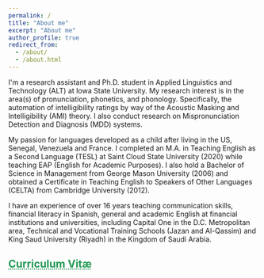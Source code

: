 ```yaml
---
permalink: /
title: "About me"
excerpt: "About me"
author_profile: true
redirect_from: 
  - /about/
  - /about.html
---
```


I'm a research assistant and Ph.D. student in Applied Linguistics and Technology (ALT) at Iowa State University. My research interest is in the area(s) of pronunciation, phonetics, and phonology. Specifically, the automation of intelligibility ratings by way of the Acoustic Masking and Intelligibility (AMI) theory. I also conduct research on Mispronunciation Detection and Diagnosis (MDD) systems.

My passion for languages developed as a child after living in the US, Senegal, Venezuela and France. I completed an M.A. in Teaching English as a Second Language (TESL) at Saint Cloud State University (2020) while teaching EAP (English for Academic Purposes). I also hold a Bachelor of Science in Management from George Mason University (2006) and obtained a Certificate in Teaching English to Speakers of Other Languages (CELTA) from Cambridge University (2012). 

I have an experience of over 16 years teaching communication skills, financial literacy in Spanish, general and academic English at financial institutions and universities, including Capital One in the D.C. Metropolitan area, Technical and Vocational Training Schools (Jazan and Al-Qassim) and King Saud University (Riyadh) in the Kingdom of Saudi Arabia.

## <a href="http://mahdiduris.github.io/files/MDuris_CVApr2022.pdf" target="_blank" style="text-align: center; color: #229954; text-decoration: underline;text-decoration-style: dotted;">Curriculum Vitæ</a>
